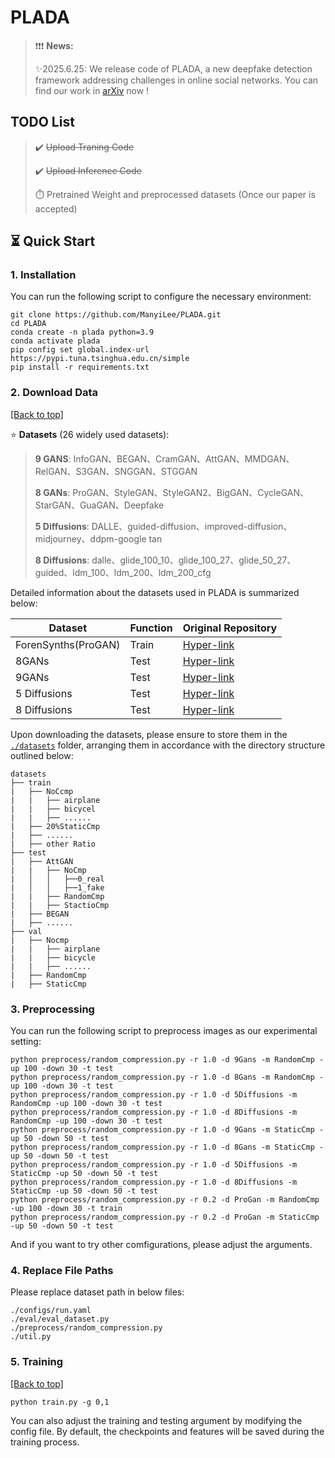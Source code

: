 # PLADA

>  ❗️❗️❗️ **News:**
> 
> ✨2025.6.25: We release code of PLADA, a new deepfake detection framework addressing challenges in online social networks. You can find our work in [arXiv](aaaa) now !

## TODO List
> ✔️ ~~Upload Traning Code~~
> 
> ✔️ ~~Upload Inference Code~~
> 
> ⏱️ Pretrained Weight and preprocessed datasets (Once our paper is accepted)

## ⏳ Quick Start

### 1. Installation
You can run the following script to configure the necessary environment:

```
git clone https://github.com/ManyiLee/PLADA.git
cd PLADA
conda create -n plada python=3.9
conda activate plada
pip config set global.index-url https://pypi.tuna.tsinghua.edu.cn/simple
pip install -r requirements.txt
```

### 2. Download Data

<a href="#top">[Back to top]</a>

⭐️ **Datasets** (26 widely used datasets):
> **9 GANS**: InfoGAN、BEGAN、CramGAN、AttGAN、MMDGAN、RelGAN、S3GAN、SNGGAN、STGGAN
>
> **8 GANs**: ProGAN、StyleGAN、StyleGAN2、BigGAN、CycleGAN、StarGAN、GuaGAN、Deepfake
>
> **5 Diffusions**: DALLE、guided-diffusion、improved-diffusion、midjourney、ddpm-google tan
>
> **8 Diffusions**: dalle、glide_100_10、glide_100_27、glide_50_27、guided、ldm_100、ldm_200、ldm_200_cfg

Detailed information about the datasets used in PLADA is summarized below:

| Dataset | Function | Original Repository |
| --- | --- | --- |
| ForenSynths(ProGAN) | Train | [Hyper-link](https://github.com/PeterWang512/CNNDetection) |
| 8GANs | Test | [Hyper-link](https://github.com/PeterWang512/CNNDetection) |
| 9GANs | Test | [Hyper-link](https://github.com/chuangchuangtan/GANGen-Detection) |
| 5 Diffusions | Test | [Hyper-link](https://github.com/chuangchuangtan/NPR-DeepfakeDetection) |
| 8 Diffusions | Test | [Hyper-link](https://github.com/Yuheng-Li/UniversalFakeDetect) |


Upon downloading the datasets, please ensure to store them in the [`./datasets`](./datasets/) folder, arranging them in accordance with the directory structure outlined below:

```
datasets
├── train
|   ├── NoCcmp
|   |   ├── airplane
|   |   ├── bicycel
|   |   ├── ......
|   ├── 20%StaticCmp
|   ├── ......
|   ├── other Ratio
├── test
|   ├── AttGAN
|   |   ├── NoCmp
|   │   │   ├──0_real
|   │   │   ├──1_fake
|   |   ├── RandomCmp
|   |   ├── StactioCmp
|   ├── BEGAN
|   ├── ......
├── val
|   ├── Nocmp
|   |   ├── airplane
|   |   ├── bicycle
|   |   ├── ......
|   ├── RandomCmp
|   ├── StaticCmp
```

### 3. Preprocessing
You can run the following script to preprocess images as our experimental setting:

```
python preprocess/random_compression.py -r 1.0 -d 9Gans -m RandomCmp -up 100 -down 30 -t test
python preprocess/random_compression.py -r 1.0 -d 8Gans -m RandomCmp -up 100 -down 30 -t test
python preprocess/random_compression.py -r 1.0 -d 5Diffusions -m RandomCmp -up 100 -down 30 -t test
python preprocess/random_compression.py -r 1.0 -d 8Diffusions -m RandomCmp -up 100 -down 30 -t test
python preprocess/random_compression.py -r 1.0 -d 9Gans -m StaticCmp -up 50 -down 50 -t test
python preprocess/random_compression.py -r 1.0 -d 8Gans -m StaticCmp -up 50 -down 50 -t test
python preprocess/random_compression.py -r 1.0 -d 5Diffusions -m StaticCmp -up 50 -down 50 -t test
python preprocess/random_compression.py -r 1.0 -d 8Diffusions -m StaticCmp -up 50 -down 50 -t test
python preprocess/random_compression.py -r 0.2 -d ProGan -m RandomCmp -up 100 -down 30 -t train
python preprocess/random_compression.py -r 0.2 -d ProGan -m StaticCmp -up 50 -down 50 -t test
```
And if you want to try other comfigurations, please adjust the arguments.

### 4. Replace File Paths

Please replace dataset path in below files:
```
./configs/run.yaml
./eval/eval_dataset.py
./preprocess/random_compression.py
./util.py
```

### 5. Training

<a href="#top">[Back to top]</a>

```
python train.py -g 0,1
```

You can also adjust the training and testing argument by modifying the config file. By default, the checkpoints and features will be saved during the training process.
